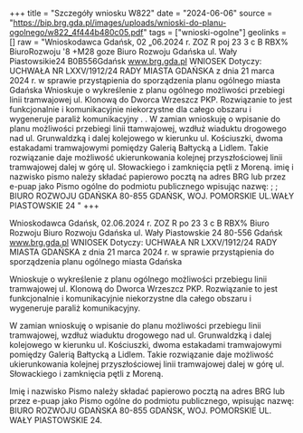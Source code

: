 +++
title = "Szczegóły wniosku W822"
date = "2024-06-06"
source = "https://bip.brg.gda.pl/images/uploads/wnioski-do-planu-ogolnego/w822_4f444b480c05.pdf"
tags = ["wnioski-ogolne"]
geolinks = []
raw = "Wnioskodawca Gdańsk, 02 „06.2024 r. ZOZ R  poj 23 3 c B RBX%  BiuroRozwoju  '8 +M28  goze Biuro Rozwoju Gdańska ul. Wały Piastowsikie24 B0B556Gdańsk www.brg.gda.pl WNIOSEK Dotyczy: UCHWAŁA NR LXXV/1912/24 RADY MIASTA GDAŃSKA z dnia 21 marca 2024 r. w sprawie przystąpienia do sporządzenia planu ogólnego miasta Gdańska Wnioskuje o wykreślenie z planu ogólnego możliwości przebiegi linii tramwajowej ul. Klonową do Dworca Wrzeszcz PKP. Rozwiązanie to jest funkcjonalnie i komunikacyjnie niekorzystne dla całego obszaru i wygeneruje paraliż komunikacyjny . . W zamian wnioskuję o wpisanie do planu możliwości przebiegi linii ttamwajowej, wzdłuż wiaduktu drogowego nad ul. Grunwaldzką i dalej kolejowego w kierunku ul. Kościuszki, dwoma estakadami tramwajowymi pomiędzy Galerią Bałtycką a Lidlem. Takie rozwiązanie daje możliwość ukierunkowania kolejnej przyszłościowej linii tramwajowej dalej w górę ul. Słowackiego i zamknięcia pętli z Moreną. imię i nazwisko pismo należy składać papierowo pocztą na adres BRG lub przez e-puap jako Pismo ogólne do podmiotu publicznego wpisując nazwę: ; ; BIURO ROZWOJU GDAŃSKA 80-855 GDAŃSK, WOJ. POMORSKIE UL.WAŁY PIASTOWSKIE 24 "
+++

Wnioskodawca
Gdańsk, 02.06.2024 r.
ZOZ R po 23 3 c B RBX%
Biuro Rozwoju
Biuro Rozwoju Gdańska
ul. Wały Piastowskie 24
80-556 Gdańsk
www.brg.gda.pl
WNIOSEK
Dotyczy: UCHWAŁA NR LXXV/1912/24 RADY MIASTA GDAŃSKA z dnia 21 marca 2024 r.
w sprawie przystąpienia do sporządzenia planu ogólnego miasta Gdańska

Wnioskuje o wykreślenie z planu ogólnego możliwości przebiegu linii tramwajowej ul.
Klonową do Dworca Wrzeszcz PKP. Rozwiązanie to jest funkcjonalnie i komunikacyjnie niekorzystne dla całego obszaru i wygeneruje paraliż komunikacyjny.

W zamian wnioskuję o wpisanie do planu możliwości przebiegu linii tramwajowej,
wzdłuż wiaduktu drogowego nad ul. Grunwaldzką i dalej kolejowego w kierunku ul.
Kościuszki, dwoma estakadami tramwajowymi pomiędzy Galerią Bałtycką a Lidlem. Takie rozwiązanie daje możliwość ukierunkowania kolejnej przyszłościowej linii tramwajowej dalej w górę ul. Słowackiego i zamknięcia pętli z Moreną.

Imię i nazwisko
Pismo należy składać papierowo pocztą na adres BRG lub przez e-puap jako Pismo ogólne do podmiotu publicznego, wpisując nazwę: BIURO ROZWOJU GDAŃSKA 80-855 GDAŃSK, WOJ. POMORSKIE UL. WAŁY PIASTOWSKIE 24.



